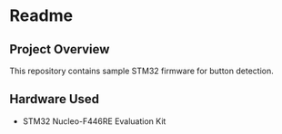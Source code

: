 # Readme

## Project Overview

This repository contains sample STM32 firmware for button detection.

## Hardware Used

* STM32 Nucleo-F446RE Evaluation Kit

